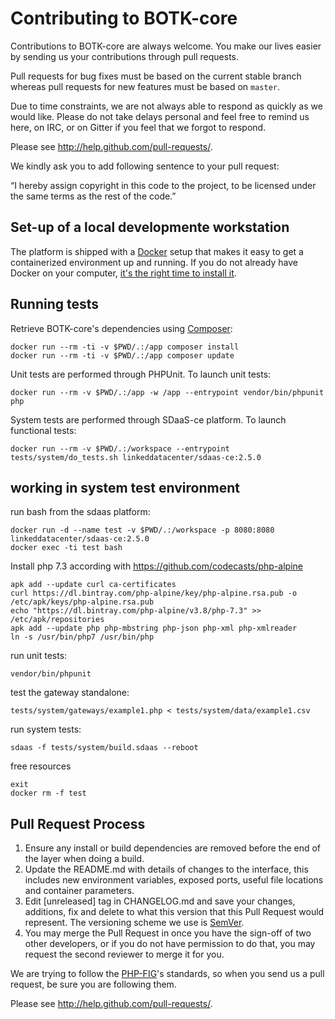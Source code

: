 # Contributing to BOTK-core #

Contributions to BOTK-core are always welcome. You make our lives easier by
sending us your contributions through pull requests.

Pull requests for bug fixes must be based on the current stable branch whereas
pull requests for new features must be based on `master`.

Due to time constraints, we are not always able to respond as quickly as we
would like. Please do not take delays personal and feel free to remind us here,
on IRC, or on Gitter if you feel that we forgot to respond.

Please see http://help.github.com/pull-requests/.

We kindly ask you to add following sentence to your pull request:

“I hereby assign copyright in this code to the project, to be licensed under the same terms as the rest of the code.”

## Set-up of a local developmente workstation

The platform is shipped with a [Docker](https://docker.com) setup that makes it easy to get a containerized environment up and running. 
If you do not already have Docker on your computer, 
[it's the right time to install it](https://docs.docker.com/install/). 


## Running tests

Retrieve BOTK-core's dependencies using [Composer](http://getcomposer.org/):

	docker run --rm -ti -v $PWD/.:/app composer install
	docker run --rm -ti -v $PWD/.:/app composer update

Unit tests are performed through PHPUnit. To launch unit tests:

	docker run --rm -v $PWD/.:/app -w /app --entrypoint vendor/bin/phpunit php


System tests are performed through SDaaS-ce platform. To launch functional tests:

	docker run --rm -v $PWD/.:/workspace --entrypoint tests/system/do_tests.sh linkeddatacenter/sdaas-ce:2.5.0


## working in system test environment

run bash from the sdaas platform:

	docker run -d --name test -v $PWD/.:/workspace -p 8080:8080 linkeddatacenter/sdaas-ce:2.5.0
	docker exec -ti test bash

Install php 7.3  according with https://github.com/codecasts/php-alpine

	apk add --update curl ca-certificates
	curl https://dl.bintray.com/php-alpine/key/php-alpine.rsa.pub -o /etc/apk/keys/php-alpine.rsa.pub
	echo "https://dl.bintray.com/php-alpine/v3.8/php-7.3" >> /etc/apk/repositories
	apk add --update php php-mbstring php-json php-xml php-xmlreader
	ln -s /usr/bin/php7 /usr/bin/php

run unit tests:

	vendor/bin/phpunit

test the gateway standalone:

	tests/system/gateways/example1.php < tests/system/data/example1.csv
	
run system tests:

	sdaas -f tests/system/build.sdaas --reboot

free resources

	exit
	docker rm -f test


## Pull Request Process

1. Ensure any install or build dependencies are removed before the end of the layer when doing a 
   build.
2. Update the README.md with details of changes to the interface, this includes new environment 
   variables, exposed ports, useful file locations and container parameters.
3. Edit [unreleased] tag in CHANGELOG.md and save your changes, additions, fix and delete to what this version that this
   Pull Request would represent. The versioning scheme we use is [SemVer](http://semver.org/).
4. You may merge the Pull Request in once you have the sign-off of two other developers, or if you 
   do not have permission to do that, you may request the second reviewer to merge it for you.

We are trying to follow the [PHP-FIG](http://www.php-fig.org)'s standards, so
when you send us a pull request, be sure you are following them.

Please see http://help.github.com/pull-requests/.

